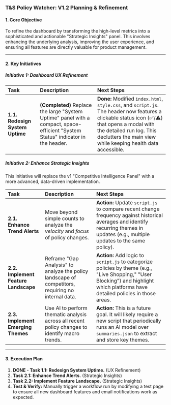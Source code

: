 ### T&S Policy Watcher: V1.2 Planning & Refinement

#### 1. Core Objective

To refine the dashboard by transforming the high-level metrics into a sophisticated and actionable "Strategic Insights" panel. This involves enhancing the underlying analysis, improving the user experience, and ensuring all features are directly valuable for product management.

---

#### 2. Key Initiatives

##### **Initiative 1: Dashboard UX Refinement**

| Task | Description | Next Steps |
| :--- | :--- | :--- |
| **1.1. Redesign System Uptime** | **(Completed)** Replace the large "System Uptime" panel with a compact, space-efficient "System Status" indicator in the header. | **Done:** Modified `index.html`, `style.css`, and `script.js`. The header now features a clickable status icon (✅/⚠️) that opens a modal with the detailed run log. This declutters the main view while keeping health data accessible. |

##### **Initiative 2: Enhance Strategic Insights**

This initiative will replace the v1 "Competitive Intelligence Panel" with a more advanced, data-driven implementation.

| Task | Description | Next Steps |
| :--- | :--- | :--- |
| **2.1. Enhance Trend Alerts** | Move beyond simple counts to analyze the *velocity* and *focus* of policy changes. | **Action:** Update `script.js` to compare recent change frequency against historical averages and identify recurring themes in updates (e.g., multiple updates to the same policy). |
| **2.2. Implement Feature Landscape** | Reframe "Gap Analysis" to analyze the policy landscape of competitors, requiring no internal data. | **Action:** Add logic to `script.js` to categorize policies by theme (e.g., "Live Shopping," "User Blocking") and highlight which platforms have detailed policies in those areas. |
| **2.3. Implement Emerging Themes** | Use AI to perform thematic analysis across all recent policy changes to identify macro trends. | **Action:** This is a future goal. It will likely require a new script that periodically runs an AI model over `summaries.json` to extract and store key themes. |

---

#### 3. Execution Plan

1.  **DONE - Task 1.1: Redesign System Uptime.** (UX Refinement)
2.  **Task 2.1: Enhance Trend Alerts.** (Strategic Insights)
3.  **Task 2.2: Implement Feature Landscape.** (Strategic Insights)
4.  **Test & Verify:** Manually trigger a workflow run by modifying a test page to ensure all new dashboard features and email notifications work as expected.
